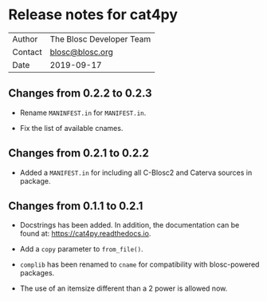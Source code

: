 # Release notes for cat4py
| | |
| - | - |
| Author | The Blosc Developer Team |
| Contact | blosc@blosc.org |
| Date | 2019-09-17 |


## Changes from 0.2.2 to 0.2.3

* Rename `MANINFEST.in` for `MANIFEST.in`.

* Fix the list of available cnames.


## Changes from 0.2.1 to 0.2.2

* Added a `MANIFEST.in` for including all C-Blosc2 and Caterva sources in package.


## Changes from 0.1.1 to 0.2.1

* Docstrings has been added. In addition, the documentation can be found at:
https://cat4py.readthedocs.io.

* Add a `copy` parameter to `from_file()`.

* `complib` has been renamed to `cname` for compatibility with blosc-powered packages.

* The use of an itemsize different than a 2 power is allowed now.

